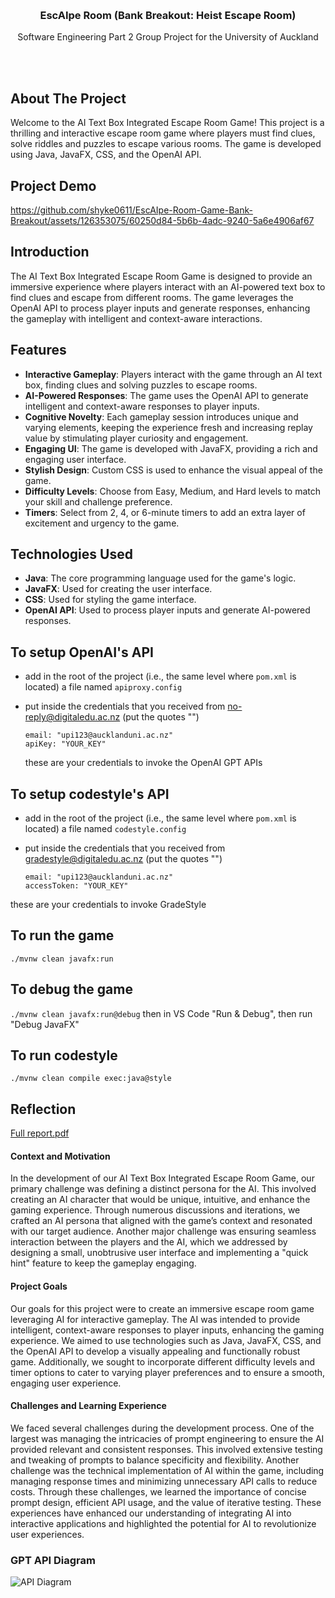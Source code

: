 <!-- Improved compatibility of back to top link: See: https://github.com/othneildrew/Best-README-Template/pull/73 -->
<a name="readme-top"></a>
<!-- PROJECT LOGO -->
<br />
<div align="center">

  <h3 align="center">EscAIpe Room (Bank Breakout: Heist Escape Room)</h3>

  <p align="center">
    Software Engineering Part 2 Group Project for the University of Auckland
  </p>
</div>

<br><br>

<!-- ABOUT THE PROJECT -->
## About The Project
Welcome to the AI Text Box Integrated Escape Room Game! This project is a thrilling and interactive escape room game where players must find clues, solve riddles and puzzles to escape various rooms. The game is developed using Java, JavaFX, CSS, and the OpenAI API.

## Project Demo

https://github.com/shyke0611/EscAIpe-Room-Game-Bank-Breakout/assets/126353075/60250d84-5b6b-4adc-9240-5a6e4906af67


## Introduction

The AI Text Box Integrated Escape Room Game is designed to provide an immersive experience where players interact with an AI-powered text box to find clues and escape from different rooms. The game leverages the OpenAI API to process player inputs and generate responses, enhancing the gameplay with intelligent and context-aware interactions.

## Features

- **Interactive Gameplay**: Players interact with the game through an AI text box, finding clues and solving puzzles to escape rooms.
- **AI-Powered Responses**: The game uses the OpenAI API to generate intelligent and context-aware responses to player inputs.
- **Cognitive Novelty**: Each gameplay session introduces unique and varying elements, keeping the experience fresh and increasing replay value by stimulating player curiosity and engagement.
- **Engaging UI**: The game is developed with JavaFX, providing a rich and engaging user interface.
- **Stylish Design**: Custom CSS is used to enhance the visual appeal of the game.
- **Difficulty Levels**: Choose from Easy, Medium, and Hard levels to match your skill and challenge preference.
- **Timers**: Select from 2, 4, or 6-minute timers to add an extra layer of excitement and urgency to the game.

## Technologies Used

- **Java**: The core programming language used for the game's logic.
- **JavaFX**: Used for creating the user interface.
- **CSS**: Used for styling the game interface.
- **OpenAI API**: Used to process player inputs and generate AI-powered responses.

## To setup OpenAI's API

- add in the root of the project (i.e., the same level where `pom.xml` is located) a file named `apiproxy.config`
- put inside the credentials that you received from no-reply@digitaledu.ac.nz (put the quotes "")

  ```
  email: "upi123@aucklanduni.ac.nz"
  apiKey: "YOUR_KEY"
  ```
  these are your credentials to invoke the OpenAI GPT APIs

## To setup codestyle's API

- add in the root of the project (i.e., the same level where `pom.xml` is located) a file named `codestyle.config`
- put inside the credentials that you received from gradestyle@digitaledu.ac.nz (put the quotes "")

  ```
  email: "upi123@aucklanduni.ac.nz"
  accessToken: "YOUR_KEY"
  ```

 these are your credentials to invoke GradeStyle

## To run the game

`./mvnw clean javafx:run`

## To debug the game

`./mvnw clean javafx:run@debug` then in VS Code "Run & Debug", then run "Debug JavaFX"

## To run codestyle

`./mvnw clean compile exec:java@style`

<!-- REFLECTION -->
## Reflection
[Full report.pdf](https://github.com/user-attachments/files/16173822/SOFTENG206-Final-Report-Team-25.pdf)

#### Context and Motivation

In the development of our AI Text Box Integrated Escape Room Game, our primary challenge was defining a distinct persona for the AI. This involved creating an AI character that would be unique, intuitive, and enhance the gaming experience. Through numerous discussions and iterations, we crafted an AI persona that aligned with the game’s context and resonated with our target audience. Another major challenge was ensuring seamless interaction between the players and the AI, which we addressed by designing a small, unobtrusive user interface and implementing a "quick hint" feature to keep the gameplay engaging.

#### Project Goals

Our goals for this project were to create an immersive escape room game leveraging AI for interactive gameplay. The AI was intended to provide intelligent, context-aware responses to player inputs, enhancing the gaming experience. We aimed to use technologies such as Java, JavaFX, CSS, and the OpenAI API to develop a visually appealing and functionally robust game. Additionally, we sought to incorporate different difficulty levels and timer options to cater to varying player preferences and to ensure a smooth, engaging user experience.

#### Challenges and Learning Experience

We faced several challenges during the development process. One of the largest was managing the intricacies of prompt engineering to ensure the AI provided relevant and consistent responses. This involved extensive testing and tweaking of prompts to balance specificity and flexibility. Another challenge was the technical implementation of AI within the game, including managing response times and minimizing unnecessary API calls to reduce costs. Through these challenges, we learned the importance of concise prompt design, efficient API usage, and the value of iterative testing. These experiences have enhanced our understanding of integrating AI into interactive applications and highlighted the potential for AI to revolutionize user experiences.

### GPT API Diagram
![API Diagram](https://github.com/shyke0611/EscAIpe-Room-Game-Bank-Breakout/assets/126353075/f8345fef-ffee-4cd1-add6-4609a31f9b33)


<!-- MARKDOWN LINKS & IMAGES -->
[contributors-shield]: https://img.shields.io/github/contributors/shyke0611/EscAIpe-Room-Game-Bank-Breakout.svg?style=for-the-badge
[contributors-url]: https://github.com/shyke0611/EscAIpe-Room-Game-Bank-Breakout/graphs/contributors
[forks-shield]: https://img.shields.io/github/forks/shyke0611/EscAIpe-Room-Game-Bank-Breakout.svg?style=for-the-badge
[forks-url]: https://github.com/github_username/repo_name/network/members
[stars-shield]: https://img.shields.io/github/stars/github_username/repo_name.svg?style=for-the-badge
[stars-url]: https://github.com/github_username/repo_name/stargazers
[issues-shield]: https://img.shields.io/github/issues/github_username/repo_name.svg?style=for-the-badge
[issues-url]: https://github.com/github_username/repo_name/issues
[license-shield]: https://img.shields.io/github/license/github_username/repo_name.svg?style=for-the-badge
[license-url]: https://github.com/github_username/repo_name/blob/master/LICENSE.txt
[linkedin-shield]: https://img.shields.io/badge/-LinkedIn-black.svg?style=for-the-badge&logo=linkedin&colorB=555
[linkedin-url]: https://www.linkedin.com/in/andrew-hk-shin
